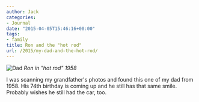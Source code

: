 ```yaml
---
author: Jack
categories:
- Journal
date: "2015-04-05T15:46:16+00:00"
tags:
- family
title: Ron and the "hot rod"
url: /2015/my-dad-and-the-hot-rod/
---
```


  ![Dad](/img/2015/04/ron-in-hot-rod.jpg)
    _Ron in "hot rod" 1958_

I was scanning my grandfather's photos and found this one of my dad from 1958. His 74th birthday is coming up and he still has that same smile. Probably wishes he still had the car, too.
